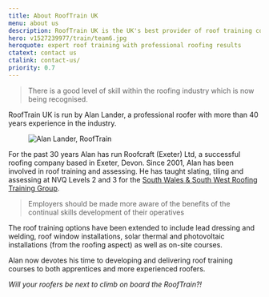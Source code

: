 ```yaml
---
title: About RoofTrain UK
menu: about us
description: RoofTrain UK is the UK's best provider of roof training courses for novice roofers and expert professionals in the roofing and construction industries.
hero: v1527239977/train/team6.jpg
heroquote: expert roof training with professional roofing results
ctatext: contact us
ctalink: contact-us/
priority: 0.7
---
```


> There is a good level of skill within the roofing industry which is now being recognised.

RoofTrain UK is run by Alan Lander, a professional roofer with more than 40 years experience in the industry.

<figure data-href="[imagecdn]v1516298724/train/alan-lander.jpg" class="progressive replace inline">
  <img src="[imagecdn]c_scale,w_50/v1516298724/train/alan-lander.jpg" alt="Alan Lander, RoofTrain" class="preview" />
</figure>

For the past 30 years Alan has run Roofcraft (Exeter) Ltd, a successful roofing company based in Exeter, Devon. Since 2001, Alan has been involved in roof training and assessing. He has taught slating, tiling and assessing at NVQ Levels 2 and 3 for the [South Wales & South West Roofing Training Group](http://www.swrtg.co.uk/).

> Employers should be made more aware of the benefits of the continual skills development of their operatives

The roof training options have been extended to include lead dressing and welding, roof window installations, solar thermal and photovoltaic installations (from the roofing aspect) as well as on-site courses.

Alan now devotes his time to developing and delivering roof training courses to both apprentices and more experienced roofers.

*Will your roofers be next to climb on board the RoofTrain?!*
